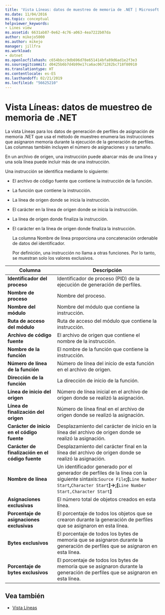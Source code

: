 ```yaml
---
title: 'Vista Líneas: datos de muestreo de memoria de .NET | Microsoft Docs'
ms.date: 11/04/2016
ms.topic: conceptual
helpviewer_keywords:
- Lines view
ms.assetid: 6631ab87-0e62-4c76-a063-4ea7222b07da
author: mikejo5000
ms.author: mikejo
manager: jillfra
ms.workload:
- dotnet
ms.openlocfilehash: c654bbcc9db696d78e651414bfa89d6ad1e2f3e3
ms.sourcegitcommit: d0425b6b7d4b99e17ca6ac0671282bc718f80910
ms.translationtype: HT
ms.contentlocale: es-ES
ms.lasthandoff: 02/21/2019
ms.locfileid: "56625210"
---
```

# <a name="lines-view---net-memory-sampling-data"></a>Vista Líneas: datos de muestreo de memoria de .NET
La vista Líneas para los datos de generación de perfiles de asignación de memoria .NET que usa el método de muestreo enumera las instrucciones que asignaron memoria durante la ejecución de la generación de perfiles. Las columnas también incluyen el número de asignaciones y su tamaño.

 En un archivo de origen, una instrucción puede abarcar más de una línea y una sola línea puede incluir más de una instrucción.

 Una instrucción se identifica mediante lo siguiente:

- El archivo de código fuente que contiene la instrucción de la función.

- La función que contiene la instrucción.

- La línea de origen donde se inicia la instrucción.

- El carácter en la línea de origen donde se inicia la instrucción.

- La línea de origen donde finaliza la instrucción.

- El carácter en la línea de origen donde finaliza la instrucción.

  La columna Nombre de línea proporciona una concatenación ordenable de datos del identificador.

  Por definición, una instrucción no llama a otras funciones. Por lo tanto, se muestran solo los valores exclusivos.

|Columna|Descripción|
|------------|-----------------|
|**Identificador del proceso**|Identificador de proceso (PID) de la ejecución de generación de perfiles.|
|**Nombre de proceso**|Nombre del proceso.|
|**Nombre del módulo**|Nombre del módulo que contiene la instrucción.|
|**Ruta de acceso del módulo**|Ruta de acceso del módulo que contiene la instrucción.|
|**Archivo de código fuente**|El archivo de origen que contiene el nombre de la instrucción.|
|**Nombre de la función**|El nombre de la función que contiene la instrucción.|
|**Número de línea de la función**|Número de línea del inicio de esta función en el archivo de origen.|
|**Dirección de la función**|La dirección de inicio de la función.|
|**Línea de inicio del origen**|Número de línea inicial en el archivo de origen donde se realizó la asignación.|
|**Línea de finalización del origen**|Número de línea final en el archivo de origen donde se realizó la asignación.|
|**Carácter de inicio en el código fuente**|Desplazamiento del carácter de inicio en la línea del archivo de origen donde se realizó la asignación.|
|**Carácter de finalización en el código fuente**|Desplazamiento del carácter final en la línea del archivo de origen donde se realizó la asignación.|
|**Nombre de línea**|Un identificador generado por el generador de perfiles de la línea con la siguiente sintaxis:`Source File`**;[**`Line Number Start`**,**`Character Start`**]->;[**`Line Number Start,Character Start`**]**|
|**Asignaciones exclusivas**|El número total de objetos creados en esta línea.|
|**Porcentaje de asignaciones exclusivas**|El porcentaje de todos los objetos que se crearon durante la generación de perfiles que se asignaron en esta línea.|
|**Bytes exclusivos**|El porcentaje de todos los bytes de memoria que se asignaron durante la generación de perfiles que se asignaron en esta línea.|
|**Porcentaje de bytes exclusivos**|El porcentaje de todos los bytes de memoria que se asignaron durante la generación de perfiles que se asignaron en esta línea.|

## <a name="see-also"></a>Vea también
- [Vista Líneas](../profiling/lines-view-sampling-data.md)